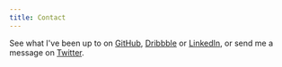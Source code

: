 ```yaml
---
title: Contact
---
```


See what I've been up to on [GitHub]('https://github.com/rowanhogan'), [Dribbble]('http://dribbble.com/rowanhogan') or [LinkedIn]('http://www.linkedin.com/in/rowanhogan'), or send me a message on [Twitter]('https://twitter.com/rowanhogan').
